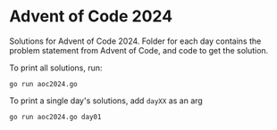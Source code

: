 # Advent of Code 2024

Solutions for Advent of Code 2024.
Folder for each day contains the problem statement from Advent of Code, and code to get the solution.

To print all solutions, run:

```
go run aoc2024.go
```

To print a single day's solutions, add `dayXX` as an arg

```
go run aoc2024.go day01
```
